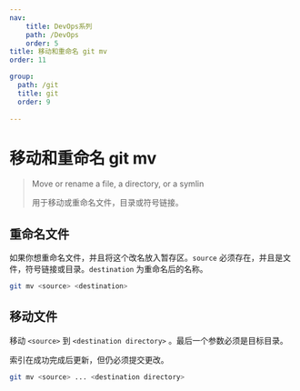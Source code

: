 ```yaml
---
nav:
    title: DevOps系列
    path: /DevOps
    order: 5
title: 移动和重命名 git mv
order: 11

group:
  path: /git
  title: git
  order: 9
  
---
```


# 移动和重命名 git mv

> Move or rename a file, a directory, or a symlin
>
> 用于移动或重命名文件，目录或符号链接。

## 重命名文件

如果你想重命名文件，并且将这个改名放入暂存区。`source` 必须存在，并且是文件，符号链接或目录。`destination` 为重命名后的名称。

```bash
git mv <source> <destination>
```

## 移动文件

移动 `<source>` 到 `<destination directory>` 。最后一个参数必须是目标目录。

索引在成功完成后更新，但仍必须提交更改。

```bash
git mv <source> ... <destination directory>
```
